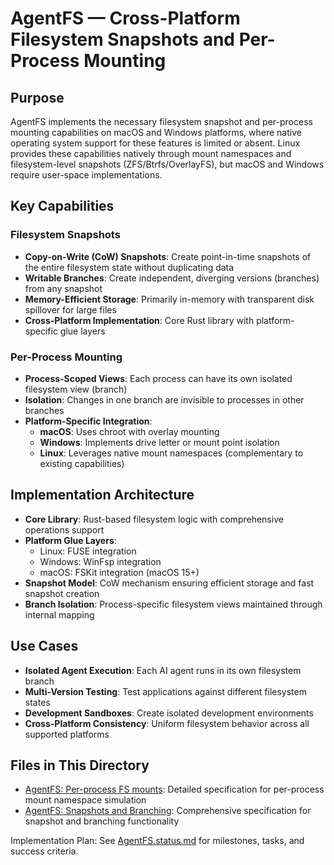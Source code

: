 # AgentFS — Cross-Platform Filesystem Snapshots and Per-Process Mounting

## Purpose

AgentFS implements the necessary filesystem snapshot and per-process mounting capabilities on macOS and Windows platforms, where native operating system support for these features is limited or absent. Linux provides these capabilities natively through mount namespaces and filesystem-level snapshots (ZFS/Btrfs/OverlayFS), but macOS and Windows require user-space implementations.

## Key Capabilities

### Filesystem Snapshots

- **Copy-on-Write (CoW) Snapshots**: Create point-in-time snapshots of the entire filesystem state without duplicating data
- **Writable Branches**: Create independent, diverging versions (branches) from any snapshot
- **Memory-Efficient Storage**: Primarily in-memory with transparent disk spillover for large files
- **Cross-Platform Implementation**: Core Rust library with platform-specific glue layers

### Per-Process Mounting

- **Process-Scoped Views**: Each process can have its own isolated filesystem view (branch)
- **Isolation**: Changes in one branch are invisible to processes in other branches
- **Platform-Specific Integration**:
  - **macOS**: Uses chroot with overlay mounting
  - **Windows**: Implements drive letter or mount point isolation
  - **Linux**: Leverages native mount namespaces (complementary to existing capabilities)

## Implementation Architecture

- **Core Library**: Rust-based filesystem logic with comprehensive operations support
- **Platform Glue Layers**:
  - Linux: FUSE integration
  - Windows: WinFsp integration
  - macOS: FSKit integration (macOS 15+)
- **Snapshot Model**: CoW mechanism ensuring efficient storage and fast snapshot creation
- **Branch Isolation**: Process-specific filesystem views maintained through internal mapping

## Use Cases

- **Isolated Agent Execution**: Each AI agent runs in its own filesystem branch
- **Multi-Version Testing**: Test applications against different filesystem states
- **Development Sandboxes**: Create isolated development environments
- **Cross-Platform Consistency**: Uniform filesystem behavior across all supported platforms

## Files in This Directory

- [AgentFS: Per-process FS mounts](AgentFS%20-%20Per-process%20FS%20mounts.md): Detailed specification for per-process mount namespace simulation
- [AgentFS: Snapshots and Branching](AgentFS%20-%20Snapshots%20and%20Branching.md): Comprehensive specification for snapshot and branching functionality

Implementation Plan: See [AgentFS.status.md](AgentFS.status.md) for milestones, tasks, and success criteria.

